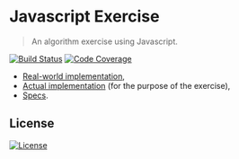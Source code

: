 # Javascript Exercise

> An algorithm exercise using Javascript.

[![Build Status](https://travis-ci.org/amercier/javascript-exercise.svg?branch=master)](https://travis-ci.org/amercier/javascript-exercise)
[![Code Coverage](https://codecov.io/gh/amercier/javascript-exercise/branch/master/graph/badge.svg)](https://codecov.io/gh/amercier/javascript-exercise)

- [Real-world implementation](,/src/resolve-objects-real.js),
- [Actual implementation](,/src/resolve-objects.js) (for the purpose of the exercise),
- [Specs](,/src/resolve-objects.spec.js).

## License

[![License](https://img.shields.io/badge/license-ISC-brightgreen.svg)](LICENSE.md)
